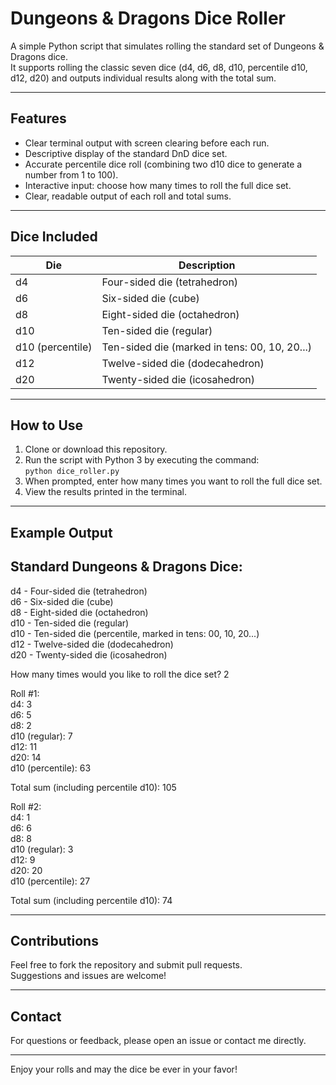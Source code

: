 # Dungeons & Dragons Dice Roller

A simple Python script that simulates rolling the standard set of Dungeons & Dragons dice.  
It supports rolling the classic seven dice (d4, d6, d8, d10, percentile d10, d12, d20) and outputs individual results along with the total sum.

---

## Features

- Clear terminal output with screen clearing before each run.
- Descriptive display of the standard DnD dice set.
- Accurate percentile dice roll (combining two d10 dice to generate a number from 1 to 100).
- Interactive input: choose how many times to roll the full dice set.
- Clear, readable output of each roll and total sums.

---

## Dice Included

| Die             | Description                              |
|-----------------|----------------------------------------|
| d4              | Four-sided die (tetrahedron)           |
| d6              | Six-sided die (cube)                    |
| d8              | Eight-sided die (octahedron)           |
| d10             | Ten-sided die (regular)                 |
| d10 (percentile)| Ten-sided die (marked in tens: 00, 10, 20...) |
| d12             | Twelve-sided die (dodecahedron)         |
| d20             | Twenty-sided die (icosahedron)          |

---

## How to Use

1. Clone or download this repository.
2. Run the script with Python 3 by executing the command:  
   `python dice_roller.py`
3. When prompted, enter how many times you want to roll the full dice set.
4. View the results printed in the terminal.

---

## Example Output

Standard Dungeons & Dragons Dice:
-------------------------------  
d4  - Four-sided die (tetrahedron)  
d6  - Six-sided die (cube)  
d8  - Eight-sided die (octahedron)  
d10 - Ten-sided die (regular)  
d10 - Ten-sided die (percentile, marked in tens: 00, 10, 20...)  
d12 - Twelve-sided die (dodecahedron)  
d20 - Twenty-sided die (icosahedron)

How many times would you like to roll the dice set? 2

Roll #1:  
d4: 3  
d6: 5  
d8: 2  
d10 (regular): 7  
d12: 11  
d20: 14  
d10 (percentile): 63

Total sum (including percentile d10): 105

Roll #2:  
d4: 1  
d6: 6  
d8: 8  
d10 (regular): 3  
d12: 9  
d20: 20  
d10 (percentile): 27

Total sum (including percentile d10): 74

---

## Contributions

Feel free to fork the repository and submit pull requests.  
Suggestions and issues are welcome!

---

## Contact

For questions or feedback, please open an issue or contact me directly.

---

Enjoy your rolls and may the dice be ever in your favor!
